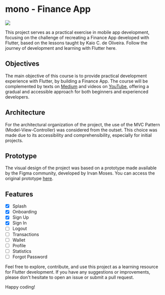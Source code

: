# mono - Finance App
![](https://img.shields.io/badge/Dev%20Kaio-2F7E79?style=for-the-badge&logo=flutter&logoColor=white)

This project serves as a practical exercise in mobile app development, focusing on the challenge of recreating a Finance App developed with Flutter, based on the lessons taught by Kaio C. de Oliveira. Follow the journey of development and learning with Flutter here.

## Objectives

The main objective of this course is to provide practical development experience with Flutter, by building a Finance App. The course will be complemented by texts on [Medium](https://medium.com/code-review/fiz-um-aplicativo-de-gest%C3%A3o-financeira-com-flutter-3051ccf08406) and videos on [YouTube](https://www.youtube.com/playlist?list=PLtlg0Apoubs_xVS8QxIX51zl0iucEcKyK), offering a gradual and accessible approach for both beginners and experienced developers.

## Architecture
For the architectural organization of the project, the use of the MVC Pattern (Model-View-Controller) was considered from the outset. This choice was made due to its accessibility and comprehensibility, especially for initial projects.

## Prototype
The visual design of the project was based on a prototype made available by the Figma community, developed by Irvan Moses. You can access the original prototype [here](https://www.figma.com/community/file/1080339303735258826).

## Features
- [x] Splash
- [x] Onboarding
- [x] Sign Up
- [x] Sign In
- [ ] Logout
- [ ] Transactions
- [ ] Wallet
- [ ] Profile
- [ ] Statistics
- [ ] Forgot Password

Feel free to explore, contribute, and use this project as a learning resource for Flutter development. If you have any suggestions or improvements, please don't hesitate to open an issue or submit a pull request.

Happy coding!

